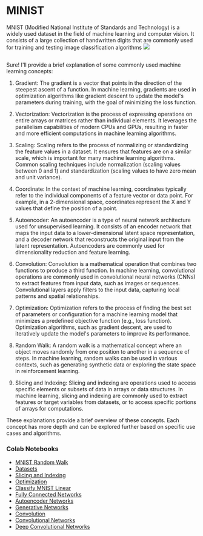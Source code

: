 # MINIST
MNIST (Modified National Institute of Standards and Technology) is a widely used dataset in the field of machine learning and computer vision. It consists of a large collection of handwritten digits that are commonly used for training and testing image classification algorithms
<img src="https://assets.gatesnotes.com/8a5ac0b3-6095-00af-c50a-89056fbe4642/11eeb7f9-7512-49aa-abdc-a27001dd123e/AI_20230215_article-hero_1200x564.jpg">

##
Sure! I'll provide a brief explanation of some commonly used machine learning concepts:

1. Gradient: The gradient is a vector that points in the direction of the steepest ascent of a function. In machine learning, gradients are used in optimization algorithms like gradient descent to update the model's parameters during training, with the goal of minimizing the loss function.

2. Vectorization: Vectorization is the process of expressing operations on entire arrays or matrices rather than individual elements. It leverages the parallelism capabilities of modern CPUs and GPUs, resulting in faster and more efficient computations in machine learning algorithms.

3. Scaling: Scaling refers to the process of normalizing or standardizing the feature values in a dataset. It ensures that features are on a similar scale, which is important for many machine learning algorithms. Common scaling techniques include normalization (scaling values between 0 and 1) and standardization (scaling values to have zero mean and unit variance).

4. Coordinate: In the context of machine learning, coordinates typically refer to the individual components of a feature vector or data point. For example, in a 2-dimensional space, coordinates represent the X and Y values that define the position of a point.

5. Autoencoder: An autoencoder is a type of neural network architecture used for unsupervised learning. It consists of an encoder network that maps the input data to a lower-dimensional latent space representation, and a decoder network that reconstructs the original input from the latent representation. Autoencoders are commonly used for dimensionality reduction and feature learning.

6. Convolution: Convolution is a mathematical operation that combines two functions to produce a third function. In machine learning, convolutional operations are commonly used in convolutional neural networks (CNNs) to extract features from input data, such as images or sequences. Convolutional layers apply filters to the input data, capturing local patterns and spatial relationships.

7. Optimization: Optimization refers to the process of finding the best set of parameters or configuration for a machine learning model that minimizes a predefined objective function (e.g., loss function). Optimization algorithms, such as gradient descent, are used to iteratively update the model's parameters to improve its performance.

8. Random Walk: A random walk is a mathematical concept where an object moves randomly from one position to another in a sequence of steps. In machine learning, random walks can be used in various contexts, such as generating synthetic data or exploring the state space in reinforcement learning.

9. Slicing and Indexing: Slicing and indexing are operations used to access specific elements or subsets of data in arrays or data structures. In machine learning, slicing and indexing are commonly used to extract features or target variables from datasets, or to access specific portions of arrays for computations.

These explanations provide a brief overview of these concepts. Each concept has more depth and can be explored further based on specific use cases and algorithms.

### Colab Notebooks

* [MNIST Random Walk](https://colab.research.google.com/drive/1agVaAv0yX_uszqS1m9j7IlVUeF7ozWIG)
* [Datasets](https://colab.research.google.com/drive/1gVp57s8zwglNIj3Wps89BnAEcobFvKAY)
* [Slicing and Indexing](https://colab.research.google.com/drive/1xjfKes7UNeXojmfFGNDpSdcj1z0TOYTh)
* [Optimization](https://colab.research.google.com/drive/1kTf3aRBs-kRgYXDn9vIiSgLPUO_T_zd9)
* [Classify MNIST Linear](https://colab.research.google.com/drive/1rojCGs2UHQM-NVEBAkbq0269apZghVGf)
* [Fully Connected Networks](https://colab.research.google.com/drive/1ZR40DwZujkkkJrzf_BfwBJ1JtST22SSr)
* [Autoencoder Networks](https://colab.research.google.com/drive/1W-DiWW6YB3Fb6jfLJ0_lNzdn6Otv-lFn)
* [Generative Networks](https://colab.research.google.com/drive/1k8yKv1ZbioVGUjub8alUHQH7-eMKuT0o)
* [Convolution](https://colab.research.google.com/drive/1kf0i0P2gFtkuCm5zVO68VT8fP8ryN0Iq)
* [Convolutional Networks](https://colab.research.google.com/drive/1O8-mMd08fkY578DT_pvNKDtkMc-na__H)
* [Deep Convolutional Networks](https://colab.research.google.com/drive/1qGbVi9nttwRqaw_R6TCaT6kpMNwuqdMw)
